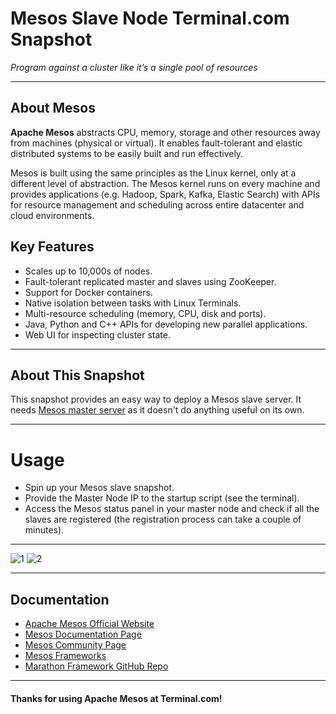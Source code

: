 # **Mesos Slave Node** Terminal.com Snapshot

*Program against a cluster like it’s a single pool of resources*

---

## About Mesos

**Apache Mesos** abstracts CPU, memory, storage and other resources away from machines (physical or virtual). It enables fault-tolerant and elastic distributed systems to be easily built and run effectively.

Mesos is built using the same principles as the Linux kernel, only at a different level of abstraction. The Mesos kernel runs on every machine and provides applications (e.g. Hadoop, Spark, Kafka, Elastic Search) with APIs for resource management and scheduling across entire datacenter and cloud environments.

## Key Features

- Scales up to 10,000s of nodes.
- Fault-tolerant replicated master and slaves using ZooKeeper.
- Support for Docker containers.
- Native isolation between tasks with Linux Terminals.
- Multi-resource scheduling (memory, CPU, disk and ports).
- Java, Python and C++ APIs for developing new parallel applications.
- Web UI for inspecting cluster state.

---

## About This Snapshot

This snapshot provides an easy way to deploy a Mesos slave server. It needs [Mesos master server](/snapshot/8425157703ed8995766cf72fd98116b986067c72b92737f2f862fdd28c5f1aed) as it doesn't do anything useful on its own.

---

# Usage

- Spin up your Mesos slave snapshot.
- Provide the Master Node IP to the startup script (see the terminal).
- Access the Mesos status panel in your master node and check if all the slaves are registered (the registration process can take a couple of minutes).

---

![1](http://ampcamp.berkeley.edu/3/exercises/img/mesos-webui-all-slaves640.png)
![2](https://dw8zztroqvu2r.cloudfront.net/assets/marathon-0.6.0/mesosphere-marathon-app-list-8d86646c69aa58ae4762d2314d8e2900.png)

---

## Documentation

- [Apache Mesos Official Website](http://mesos.apache.org/)
- [Mesos Documentation Page](http://mesos.apache.org/documentation/latest/)
- [Mesos Community Page](http://mesos.apache.org/community/)
- [Mesos Frameworks](http://mesos.apache.org/documentation/latest/mesos-frameworks/)
- [Marathon Framework GitHub Repo](https://github.com/mesosphere/marathon)

---

#### Thanks for using Apache Mesos at Terminal.com!

